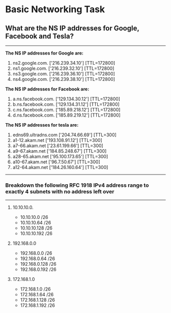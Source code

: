 # Basic Networking Task

## What are the NS IP addresses for Google, Facebook and Tesla?

---
**The NS IP addresses for Google are:**

1. ns2.google.com.   ['216.239.34.10']   [TTL=172800]
1. ns1.google.com.   ['216.239.32.10']   [TTL=172800]
1. ns3.google.com.   ['216.239.36.10']   [TTL=172800]
1. ns4.google.com.   ['216.239.38.10']   [TTL=172800]

**The NS IP addresses for Facebook are:**

1. a.ns.facebook.com.   ['129.134.30.12']   [TTL=172800]
1. b.ns.facebook.com.   ['129.134.31.12']   [TTL=172800]
1. c.ns.facebook.com.   ['185.89.218.12']   [TTL=172800]
1. d.ns.facebook.com.   ['185.89.219.12']   [TTL=172800]

**The NS IP addresses for tesla are:**

1. edns69.ultradns.com  ['204.74.66.69']   [TTL=300]
1. a1-12.akam.net  ['193.108.91.12']   [TTL=300]
1. a7-66.akam.net  ['23.61.199.66']   [TTL=300]
1. a9-67.akam.net  ['184.85.248.67']   [TTL=300]
1. a28-65.akam.net  ['95.100.173.65']   [TTL=300]
1. a10-67.akam.net  ['96.7.50.67']   [TTL=300]
1. a12-64.akam.net  ['184.26.160.64']   [TTL=300]

---

### Breakdown the following RFC 1918 IPv4 address range to exactly 4 subnets with no address left over

---

1. 10.10.10.0.
   * 10.10.10.0 /26
   * 10.10.10.64  /26
   * 10.10.10.128 /26
   * 10.10.10.192 /26

1. 192.168.0.0
   * 192.168.0.0  /26
   * 192.168.0.64  /26
   * 192.168.0.128  /26
   * 192.168.0.192  /26

1. 172.168.1.0
   * 172.168.1.0  /26
   * 172.168.1.64   /26
   * 172.168.1.128  /26
   * 172.168.1.192  /26
